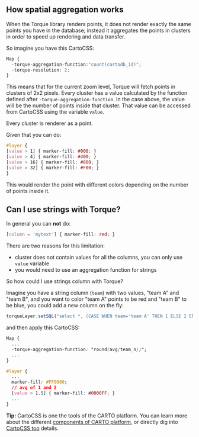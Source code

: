 ## How spatial aggregation works

When the Torque library renders points, it does not render exactly the same points you have in the database; instead it aggregates the points in clusters in order to speed up rendering and data transfer.

So imagine you have this CartoCSS:

```css
Map {
  -torque-aggregation-function:"count(cartodb_id)";
  -torque-resolution: 2;
}
```

This means that for the current zoom level, Torque will fetch points in clusters of 2x2 pixels. Every cluster has a value calculated by the function defined after ``-torque-aggregation-function``. In the case above, the value will be the number of points inside that cluster. That value can be accessed from CartoCSS using the variable `value`.

Every cluster is renderer as a point.

Given that you can do:

```css
#layer {
[value > 1] { marker-fill: #000; }
[value > 4] { marker-fill: #400; }
[value > 16] { marker-fill: #800; }
[value > 32] { marker-fill: #F00; }
}
```

This would render the point with different colors depending on the number of points inside it.

## Can I use strings with Torque?

In general you can **not** do:
```css
[column = 'mytext'] { marker-fill: red; }
```

There are two reasons for this limitation:
  - cluster does not contain values for all the columns, you can only use ``value`` variable
  - you would need to use an aggregation function for strings

So how could I use strings column with Torque?

Imagine you have a string column (`team`) with two values, "team A" and "team B", and you want to color "team A" points to be red and "team B" to be blue, you could add a new column on the fly:

```javascript
torqueLayer.setSQL("select *, (CASE WHEN team='team A' THEN 1 ELSE 2 END) as team_n from table");
```

and then apply this CartoCSS:

```css
Map {
  ...
  -torque-aggregation-function: "round(avg(team_n))";
  ...
}

#layer {
  ...
  marker-fill: #FF0000;
  // avg of 1 and 2
  [value > 1.5] { marker-fill: #0000FF; }
  ...
}
```      

**Tip:** CartoCSS is one the tools of the CARTO platform. You can learn more about the different [components of CARTO platform]({{site.fundamental_docs}}/components/), or directly dig into [CartoCSS too]({{site.tools_cartocss}}/) details.

